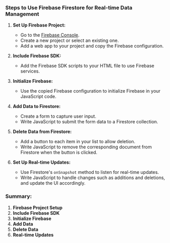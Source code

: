### Steps to Use Firebase Firestore for Real-time Data Management

1. **Set Up Firebase Project:**
   - Go to the [Firebase Console](https://console.firebase.google.com/).
   - Create a new project or select an existing one.
   - Add a web app to your project and copy the Firebase configuration.

2. **Include Firebase SDK:**
   - Add the Firebase SDK scripts to your HTML file to use Firebase services.

3. **Initialize Firebase:**
   - Use the copied Firebase configuration to initialize Firebase in your JavaScript code.

4. **Add Data to Firestore:**
   - Create a form to capture user input.
   - Write JavaScript to submit the form data to a Firestore collection.

5. **Delete Data from Firestore:**
   - Add a button to each item in your list to allow deletion.
   - Write JavaScript to remove the corresponding document from Firestore when the button is clicked.

6. **Set Up Real-time Updates:**
   - Use Firestore's `onSnapshot` method to listen for real-time updates.
   - Write JavaScript to handle changes such as additions and deletions, and update the UI accordingly.

### Summary:
1. **Firebase Project Setup**
2. **Include Firebase SDK**
3. **Initialize Firebase**
4. **Add Data**
5. **Delete Data**
6. **Real-time Updates**

